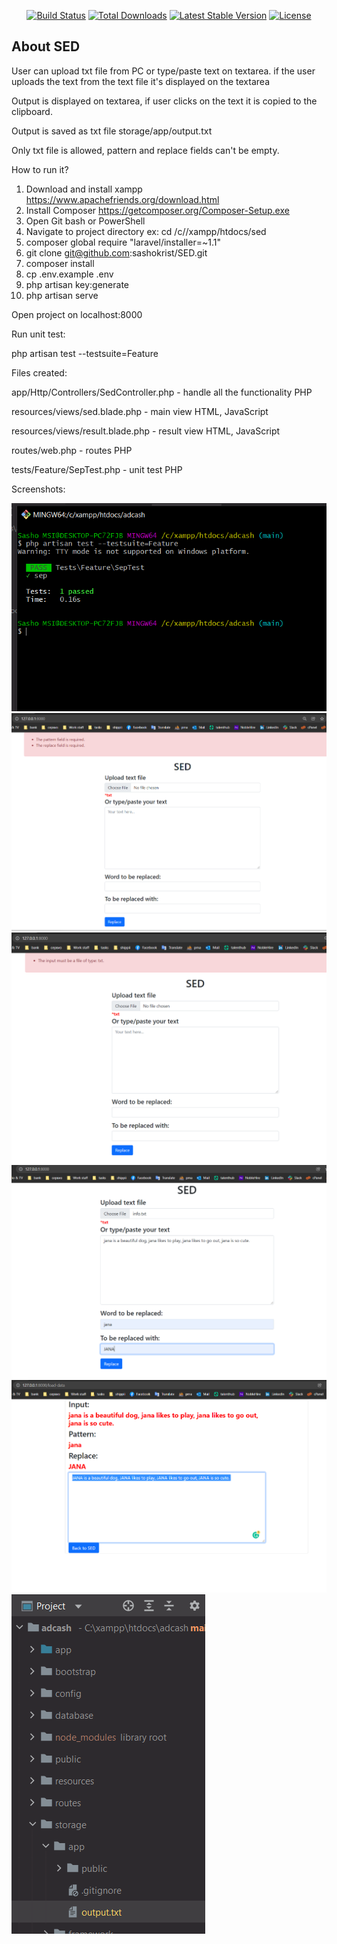 <p align="center">
<a href="https://travis-ci.org/laravel/framework"><img src="https://travis-ci.org/laravel/framework.svg" alt="Build Status"></a>
<a href="https://packagist.org/packages/laravel/framework"><img src="https://poser.pugx.org/laravel/framework/d/total.svg" alt="Total Downloads"></a>
<a href="https://packagist.org/packages/laravel/framework"><img src="https://poser.pugx.org/laravel/framework/v/stable.svg" alt="Latest Stable Version"></a>
<a href="https://packagist.org/packages/laravel/framework"><img src="https://poser.pugx.org/laravel/framework/license.svg" alt="License"></a>
</p>

## About SED
User can upload txt file from PC or type/paste text on textarea. if the user uploads the text from the text file it's displayed on the textarea

Output is displayed on textarea, if user clicks on the text it is copied to the clipboard.

Output is saved as txt file storage/app/output.txt

Only txt file is allowed, pattern and replace fields can't be empty.




How to run it?
1. Download and install xampp https://www.apachefriends.org/download.html
2. Install Composer https://getcomposer.org/Composer-Setup.exe
3. Open Git bash or PowerShell
4. Navigate to project directory ex: cd /c//xampp/htdocs/sed
5. composer global require "laravel/installer=~1.1"
6. git clone git@github.com:sashokrist/SED.git
7. composer install
8. cp .env.example .env
9. php artisan key:generate
10. php artisan serve

Open project on localhost:8000

Run unit test:

php artisan test --testsuite=Feature

Files created:

app/Http/Controllers/SedController.php - handle all the functionality PHP

resources/views/sed.blade.php - main view HTML, JavaScript

resources/views/result.blade.php - result view HTML, JavaScript

routes/web.php - routes PHP

tests/Feature/SepTest.php - unit test PHP

Screenshots:


![img_5.png](img_5.png)![img.png](img.png) ![img_1.png](img_1.png) ![img_7.png](img_7.png) ![img_6.png](img_6.png) ![img_4.png](img_4.png)


